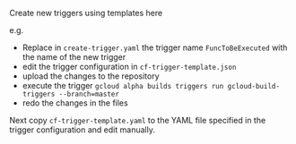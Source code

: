 Create new triggers using templates here

e.g.

- Replace in `create-trigger.yaml` the trigger name `FuncToBeExecuted` with the name of the new trigger
- edit the trigger configuration in `cf-trigger-template.json` 
- upload the changes to the repository
- execute the trigger `gcloud alpha builds triggers run gcloud-build-triggers --branch=master`
- redo the changes in the files

Next copy `cf-trigger-template.yaml` to the YAML file specified in the trigger configuration and edit manually.



